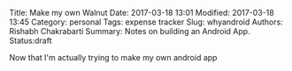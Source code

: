 Title: Make my own Walnut
Date: 2017-03-18 13:01
Modified: 2017-03-18 13:45
Category: personal
Tags: expense tracker
Slug: whyandroid
Authors: Rishabh Chakrabarti
Summary: Notes on building an Android App.
Status:draft

Now that I'm actually trying to make my own android app
